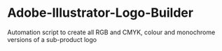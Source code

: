 # Adobe-Illustrator-Logo-Builder
Automation script to create all RGB and CMYK, colour and monochrome versions of a sub-product logo
